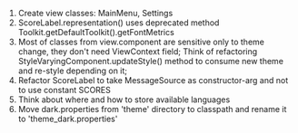 1) Create view classes: MainMenu, Settings
2) ScoreLabel.representation() uses deprecated method Toolkit.getDefaultToolkit().getFontMetrics
3) Most of classes from view.component are sensitive only to theme change, they don't need ViewContext field;
    Think of refactoring StyleVaryingComponent.updateStyle() method to consume new theme and 
    re-style depending on it;
4) Refactor ScoreLabel to take MessageSource as constructor-arg and not to use constant SCORES
5) Think about where and how to store available languages
6) Move dark.properties from 'theme' directory to classpath and rename it to 'theme_dark.properties'